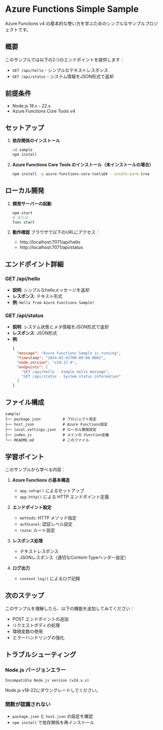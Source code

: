 # Azure Functions Simple Sample

Azure Functions v4 の基本的な使い方を学ぶためのシンプルなサンプルプロジェクトです。

## 概要

このサンプルでは以下の2つのエンドポイントを提供します：
- `GET /api/hello` - シンプルなテキストレスポンス
- `GET /api/status` - システム情報をJSON形式で返却

## 前提条件

- Node.js 18.x - 22.x
- Azure Functions Core Tools v4

## セットアップ

1. **依存関係のインストール**
   ```bash
   cd sample
   npm install
   ```

2. **Azure Functions Core Tools のインストール（未インストールの場合）**
   ```bash
   npm install -g azure-functions-core-tools@4 --unsafe-perm true
   ```

## ローカル開発

1. **開発サーバーの起動**
   ```bash
   npm start
   # または
   func start
   ```

2. **動作確認**
   ブラウザで以下のURLにアクセス：
   - http://localhost:7071/api/hello
   - http://localhost:7071/api/status

## エンドポイント詳細

### GET /api/hello
- **説明**: シンプルなhelloメッセージを返却
- **レスポンス**: テキスト形式
- **例**: `Hello from Azure Functions Sample!`

### GET /api/status
- **説明**: システム状態とメタ情報をJSON形式で返却
- **レスポンス**: JSON形式
- **例**:
  ```json
  {
    "message": "Azure Functions Sample is running",
    "timestamp": "2024-01-01T00:00:00.000Z",
    "node_version": "v18.17.0",
    "endpoints": [
      "GET /api/hello - Simple hello message",
      "GET /api/status - System status information"
    ]
  }
  ```

## ファイル構成

```
sample/
├── package.json          # プロジェクト設定
├── host.json             # Azure Functions設定
├── local.settings.json   # ローカル開発設定
├── index.js              # メインの Function定義
└── README.md             # このファイル
```

## 学習ポイント

このサンプルから学べる内容：

1. **Azure Functions の基本構造**
   - `app.setup()` によるセットアップ
   - `app.http()` による HTTP エンドポイント定義

2. **エンドポイント設定**
   - `methods`: HTTP メソッド指定
   - `authLevel`: 認証レベル設定
   - `route`: ルート設定

3. **レスポンス処理**
   - テキストレスポンス
   - JSONレスポンス（適切なContent-Typeヘッダー設定）

4. **ログ出力**
   - `context.log()` によるログ記録

## 次のステップ

このサンプルを理解したら、以下の機能を追加してみてください：

- POST エンドポイントの追加
- リクエストボディの処理
- 環境変数の使用
- エラーハンドリングの強化

## トラブルシューティング

### Node.js バージョンエラー
```
Incompatible Node.js version (v24.x.x)
```
Node.js v18-22にダウングレードしてください。

### 関数が認識されない
- `package.json` と `host.json` の設定を確認
- `npm install` で依存関係を再インストール